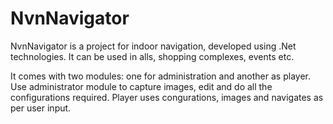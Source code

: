 # NvnNavigator
NvnNavigator is a project for indoor navigation, developed using .Net technologies. It can be used in alls, shopping complexes, events etc.

It comes with two modules: one for administration and another as player. Use administrator module to capture images, edit and do all the configurations required. Player uses congurations, images and navigates as per user input.